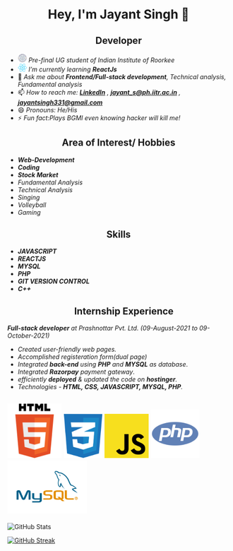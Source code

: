 <h1 align="center"> Hey, I'm Jayant Singh 👋</h1>
<h2 align="center">Developer</h2>

<!-- <a href="https://www.linkedin.com/in/jayant-singh-475643156/"><img src="./Assets/linkedin.png" height="25px"></a>
<a href="https://www.linkedin.com/in/jayant-singh-475643156/"><img src="./Assets/email.png" height="25px"></a> -->
- <img src="./Assets/college.jpg" height="20px"> _Pre-final UG student of Indian Institute of Roorkee_
- <img src="./Assets/reactjs.svg" width="20px"> _I’m currently learning **ReactJs**_
- 💬 _Ask me about **Frontend/Full-stack development**, Technical analysis, Fundamental analysis_
- 📫 _How to reach me:  [**LinkedIn**](https://www.linkedin.com/in/jayant-singh-475643156/) , [**jayant_s@ph.iitr.ac.in**](mailto:jayant_s@ph.iitr.ac.in) , [**jayantsingh331@gmail.com**](mailto:jayantsingh331@gmail.com)_
- 😄 _Pronouns: He/His_
- ⚡ _Fun fact:Plays BGMI even knowing hacker will kill me!_

<h2 align="center">Area of Interest/ Hobbies</h2>

- _**Web-Development**_
-  _**Coding**_
- _**Stock Market**_
-  _Fundamental Analysis_
- _Technical Analysis_
- _Singing_
- _Volleyball_
- _Gaming_

<h2 align="center">Skills</h2>

- _**JAVASCRIPT**_
- _**REACTJS**_
- _**MYSQL**_
- _**PHP**_
- _**GIT VERSION CONTROL**_
- _**C++**_
   <h2 align="center">Internship Experience</h2>

_**Full-stack developer** at Prashnottar Pvt. Ltd.               (09-August-2021 to 09-October-2021)_

- _Created user-friendly web pages._
- _Accomplished registeration form(dual page)_
- _Integrated **back-end** using **PHP** and **MYSQL** as database_.
- _Integrated **Razorpay** payment gateway_.
- _efficiently **deployed** & updated the code on **hostinger**._
- _Technologies - **HTML, CSS, JAVASCRIPT, MYSQL, PHP**._
## <img src="./Assets/html.svg" height="123px"> <img src="./Assets/cdnlogo.com_css.svg" height="100px"> <img src="./Assets/javascript.svg" height="100px"> <img src="./Assets/php.png" height="110px"> <img src="./Assets/MySQL-Logo.wine.svg" height="120px"> 
![GitHub Stats](https://github-readme-stats.vercel.app/api?username=jayant1139&theme=highcontrast)
<!-- dark, radical, merko, gruvbox, tokyonight, onedark, cobalt, synthwave, highcontrast, dracula, radial -->
<!-- ![Top Langs](https://github-readme-stats.vercel.app/api/top-langs/?username=jayant1139&theme=highcontrast) -->
[![GitHub Streak](https://github-readme-streak-stats.herokuapp.com/?user=jayant1139&theme=great-gatsby)](https://git.io/streak-stats)
 

